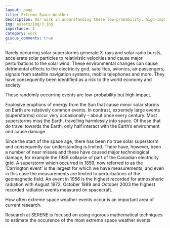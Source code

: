 ```yaml
---
layout: page
title: Extreme Space Weather
description: Our work in understanding these low-probability, high-impact events and their potential consequences on the global economy and society
img: assets/img/3.jpg
importance: 2
category: work
giscus_comments: true
---
```


Rarely occurring solar superstorms generate X-rays and solar radio bursts, accelerate solar particles to relativistic velocities and cause major perturbations to the solar wind. These environmental changes can cause detrimental effects to the electricity grid, satellites, avionics, air passengers, signals from satellite navigation systems, mobile telephones and more. They have consequently been identified as a risk to the world economy and society.

These randomly occurring events are low-probability but high impact. 

Explosive eruptions of energy from the Sun that cause minor solar storms on Earth are relatively common events. In contrast, extremely large events (superstorms) occur very occasionally – about once every century. Most superstorms miss the Earth, travelling harmlessly into space. Of those that do travel towards the Earth, only half interact with the Earth’s environment and cause damage.

Since the start of the space age, there has been no true solar superstorm and consequently our understanding is limited. There have, however, been a number of near misses and these have caused major technological damage, for example the 1989 collapse of part of the Canadian electricity grid. A superstorm which occurred in 1859, now referred to as the ‘Carrington event’ is the largest for which we have measurements; and even in this case the measurements are limited to perturbations of the geomagnetic field. An event in 1956 is the highest recorded for atmospheric radiation with August 1972, October 1989 and October 2003 the highest recorded radiation events measured on spacecraft.

How often extreme space weather events occur is an important area of current research.

Research at SERENE is focused on using rigorous mathematical techniques to estimate the occurence of the most extreme space weather events.
